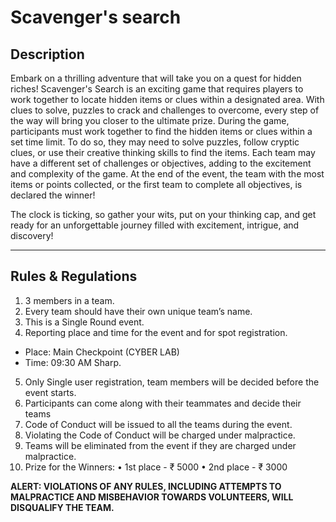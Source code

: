 # Scavenger's search
## Description
Embark on a thrilling adventure that will take you on a quest for hidden riches! Scavenger's Search is an exciting game that requires players to work together to locate hidden items or clues within a designated area. With clues to solve, puzzles to crack and challenges to overcome, every step of the way will bring you closer to the ultimate prize. During the game, participants must work together to find the hidden items or clues within a set time limit. To do so, they may need to solve puzzles, follow cryptic clues, or use their creative thinking skills to find the items. Each team may have a different set of challenges or objectives, adding to the excitement and complexity of the game. At the end of the event, the team with the most items or points collected, or the first team to complete all objectives, is declared the winner!

The clock is ticking, so gather your wits, put on your thinking cap, and get ready for an unforgettable journey filled with excitement, intrigue, and discovery!

---
## Rules & Regulations
1.	3 members in a team.
2.	Every team should have their own unique team’s name.
3.	This is a Single Round event.
4.	Reporting place and time for the event and for spot registration.
  - Place: Main Checkpoint (CYBER LAB) 
  - Time: 09:30 AM Sharp.
5.	Only Single user registration, team members will be decided before the event starts.
6.	Participants can come along with their teammates and decide their teams
7.	Code of Conduct will be issued to all the teams during the event. 
8.	Violating the Code of Conduct will be charged under malpractice.
9.	Teams will be eliminated from the event if they are charged under malpractice.
10.	Prize for the Winners:
•	1st place - ₹ 5000
•	2nd place - ₹ 3000

**ALERT: VIOLATIONS OF ANY RULES, INCLUDING ATTEMPTS TO MALPRACTICE AND MISBEHAVIOR TOWARDS VOLUNTEERS, WILL DISQUALIFY THE TEAM.**

